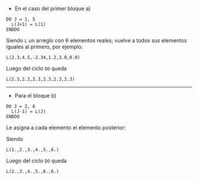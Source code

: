 * En el caso del primer bloque a)
```
DO J = 1, 5
  L(J+1) = L(1)
ENDDO
```

Siendo `L` un arreglo con 6 elementos reales; vuelve a todos sus elementos iguales al primero, por ejemplo:

```
L(2.3,4.5,-2.34,1.2,3.0,0.0)
```

Luego del ciclo `DO` queda

```
L(2.3,2.3,2.3,2.3,2.3,2.3)
```
---
* Para el bloque b)

```
DO J = 2, 6
  L(J-1) = L(J)
ENDDO
```
Le asigna a cada elemento el elemento posterior:

Siendo
```
L(1.,2.,3.,4.,5.,6.)
```

Luego del ciclo `DO` queda
```
L(2.,3.,4.,5.,6.,6.)
```
